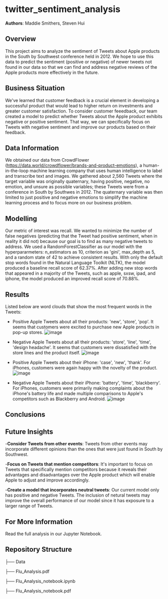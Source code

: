 # twitter_sentiment_analysis

**Authors**: Maddie Smithers, Steven Hui

## Overview

This project aims to analyze the sentiment of Tweets about Apple products in the South by Southwest conference held in 2012. We hope to use this data to predict the sentiment (positive or negative) of newer tweets not found in our data so that we can find and address negative reviews of the Apple products more effectively in the future.

## Business Situation

We've learned that customer feedback is a crucial element in developing a successful product that would lead to higher return on investments and greater customer satisfaction. To consider customer feeedback, our team created a model to predict whether Tweets about the Apple product exhibits negative or positive sentiment. That way, we can specifically focus on Tweets with negative sentiment and improve our products based on their feedback. 

## Data Information

We obtained our data from CrowdFlower (https://data.world/crowdflower/brands-and-product-emotions), a human-in-the-loop machine learning company that uses human intelligence to label and transcribe text and images. We gathered about 2,560 Tweets where the target variable was originally quaternary, having positive, negative, no emotion, and unsure as possible variables; these Tweets were from a conference in South by Southwes in 2012. The quaternary variable was then limited to just positive and negative emotions to simplify the machine learning process and to focus more on our business problem.

## Modelling

Our metric of interest was recall. We wanted to minimize the number of false negatives (predicting that the Tweet had positive sentiment, when in reality it did not) because our goal is to find as many negative tweets to address. We used a RandomForestClassifier as our model with the hyperpararmeters: n_estimators as 10, criterion as 'gini', max_depth as 5, and a random state of 42 to achieve consistent results. With only the default stop words found in the Natural Language Toolkit (NLTK), the model produced a baseline recall score of 62.37%. After adding new stop words that appeared in a majority of the Tweets, such as apple, sxsw, ipad, and iphone, the model produced an improved recall score of 70.88%. 

## Results

Listed below are word clouds that show the most frequent words in the Tweets:

- Positive Apple Tweets about all their products: 'new', 'store', 'pop'. It seems that customers were excited to purchase new Apple products in pop-up stores.
![image](https://github.com/xuqc01/twitter_sentiment_analysis/assets/38637431/c86b16fb-bc8a-485d-b29c-374cd5bd76ce)

- Negative Apple Tweets about all their products: 'store', 'line', 'time', 'design headache'. It seems that customers were dissatisfied with the store lines and the product itself.
![image](https://github.com/xuqc01/twitter_sentiment_analysis/assets/38637431/2dcdb7d5-01ff-44f0-9e5c-ff1ff8d1a765)

- Positive Apple Tweets about their iPhone: 'case', 'new', 'thank'. For iPhones, customers were again happy with the novelty of the product. 
![image](https://github.com/xuqc01/twitter_sentiment_analysis/assets/38637431/002ee727-e4e6-4761-b745-339db32e5332)

- Negative Apple Tweets about their iPhone: 'battery', 'time', 'blackberry'. For iPhones, customers were primarily making complaints about the iPhone's battery life and made multiple comparisons to Apple's competitors such as Blackberry and Android.
![image](https://github.com/xuqc01/twitter_sentiment_analysis/assets/38637431/02fffa23-ee92-4634-807d-6bd468f0b6ab)

## Conclusions



## Future Insights

-**Consider Tweets from other events**: Tweets from other events may incorporate different opinions than the ones that were just found in South by Southwest.

-**Focus on Tweets that mention competitors**: It's important to focus on Tweets that specifically mention competitors because it reveals their advantages and disadvantages over the Apple product which will enable Apple to adjust and improve accordingly. 

-**Create a model that incorporates neutral tweets**: Our current model only has positive and negative Tweets. The inclusion of netural tweets may improve the overall performance of our model since it has exposure to a larger range of Tweets. 

## For More Information

Read the full analysis in our Jupyter Notebook.

## Repository Structure

├── Data

├── Flu_Analysis.pdf

├── Flu_Analysis_notebook.ipynb

├── Flu_Analysis_notebook.pdf
